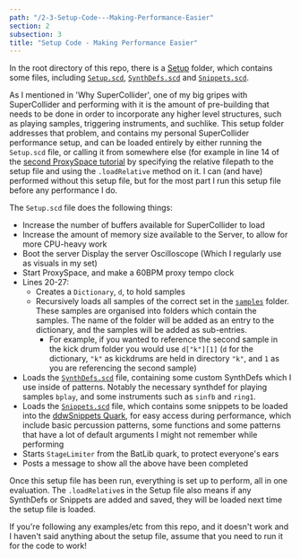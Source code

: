 ```yaml
---
path: "/2-3-Setup-Code---Making-Performance-Easier"
section: 2
subsection: 3
title: "Setup Code - Making Performance Easier"
---
```


In the root directory of this repo, there is a [Setup](https://github.com/theseanco/howto_co34pt_liveCode/tree/master/Setup) folder, which contains some files, including [`Setup.scd`](https://github.com/theseanco/howto_co34pt_liveCode/blob/master/Setup/Setup.scd), [`SynthDefs.scd`](https://github.com/theseanco/howto_co34pt_liveCode/blob/master/Setup/SynthDefs.scd) and [`Snippets.scd`](https://github.com/theseanco/howto_co34pt_liveCode/blob/master/Setup/Snippets.scd).

As I mentioned in 'Why SuperCollider', one of my big gripes with SuperCollider and performing with it is the amount of pre-building that needs to be done in order to incorporate any higher level structures, such as playing samples, triggering instruments, and suchlike. This setup folder addresses that problem, and contains my personal SuperCollider performance setup, and can be loaded entirely by either running the `Setup.scd` file, or calling it from somewhere else (for example in line 14 of the [second ProxySpace tutorial](https://github.com/theseanco/howto_co34pt_liveCode/blob/master/2:%20Basics/2.2:%20ProxySpace%20-%20My%20Foundation%20For%20Live%20Coding%20In%20SuperCollider/2.2:%20ProxySpace%20Patterns.scd) by specifying the relative filepath to the setup file and using the `.loadRelative` method on it. I can (and have) performed without this setup file, but for the most part I run this setup file before any performance I do.

The `Setup.scd` file does the following things:
- Increase the number of buffers available for SuperCollider to load
- Increase the amount of memory size available to the Server, to allow for more CPU-heavy work
- Boot the server
 Display the server Oscilloscope (Which I regularly use as visuals in my set)
- Start ProxySpace, and make a 60BPM proxy tempo clock
- Lines 20-27:
    - Creates a `Dictionary`, `d`, to hold samples
    - Recursively loads all samples of the correct set in the [`samples`](https://github.com/theseanco/howto_co34pt_liveCode/tree/master/samples/) folder. These samples are organised into folders which contain the samples. The name of the folder will be added as an entry to the dictionary, and the samples will be added as sub-entries.
        - For example, if you wanted to reference the second sample in the kick drum folder you would use `d["k"][1]` (`d` for the dictionary, `"k"` as kickdrums are held in directory `"k"`, and `1` as you are referencing the second sample)
- Loads the [`SynthDefs.scd`](https://github.com/theseanco/howto_co34pt_liveCode/blob/master/Setup/SynthDefs.scdhttps://github.com/theseanco/howto_co34pt_liveCode/blob/master/Setup/SynthDefs.scd) file, containing some custom SynthDefs which I use inside of patterns. Notably the necessary synthdef for playing samples `bplay`, and some instruments such as `sinfb` and `ring1`.
- Loads the [`Snippets.scd`](https://github.com/theseanco/howto_co34pt_liveCode/blob/master/Setup/Snippets.scd) file, which contains some snippets to be loaded into the [ddwSnippets Quark](https://github.com/jamshark70/ddwSnippets), for easy access during performance, which include basic percussion patterns, some functions and some patterns that have a lot of default arguments I might not remember while performing
- Starts `StageLimiter` from the BatLib quark, to protect everyone's ears
- Posts a message to show all the above have been completed

Once this setup file has been run, everything is set up to perform, all in one evaluation. The `.loadRelative`s in the Setup file also means if any SynthDefs or Snippets are added and saved, they will be loaded next time the setup file is loaded.

If you're following any examples/etc from this repo, and it doesn't work and I haven't said anything about the setup file, assume that you need to run it for the code to work!
